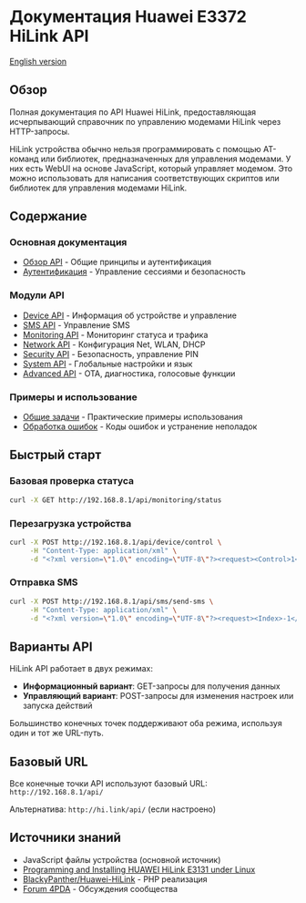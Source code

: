 # Документация Huawei E3372 HiLink API

[English version](README-EN.md) 

## Обзор

Полная документация по API Huawei HiLink, предоставляющая исчерпывающий справочник по управлению модемами HiLink через HTTP-запросы.

HiLink устройства обычно нельзя программировать с помощью AT-команд или библиотек, предназначенных для управления модемами. У них есть WebUI на основе JavaScript, который управляет модемом. Это можно использовать для написания соответствующих скриптов или библиотек для управления модемами HiLink.

## Содержание

### Основная документация
- [Обзор API](overview-RU.md) - Общие принципы и аутентификация
- [Аутентификация](authentication-RU.md) - Управление сессиями и безопасность

### Модули API
- [Device API](modules/device-RU.md) - Информация об устройстве и управление
- [SMS API](modules/sms-RU.md) - Управление SMS
- [Monitoring API](modules/monitoring-RU.md) - Мониторинг статуса и трафика
- [Network API](modules/network-RU.md) - Конфигурация Net, WLAN, DHCP
- [Security API](modules/security-RU.md) - Безопасность, управление PIN
- [System API](modules/system-RU.md) - Глобальные настройки и язык
- [Advanced API](modules/advanced-RU.md) - OTA, диагностика, голосовые функции

### Примеры и использование
- [Общие задачи](examples/common-tasks-RU.md) - Практические примеры использования
- [Обработка ошибок](examples/error-handling-RU.md) - Коды ошибок и устранение неполадок

## Быстрый старт

### Базовая проверка статуса
```bash
curl -X GET http://192.168.8.1/api/monitoring/status
```

### Перезагрузка устройства
```bash
curl -X POST http://192.168.8.1/api/device/control \
     -H "Content-Type: application/xml" \
     -d "<?xml version=\"1.0\" encoding=\"UTF-8\"?><request><Control>1</Control></request>"
```

### Отправка SMS
```bash
curl -X POST http://192.168.8.1/api/sms/send-sms \
     -H "Content-Type: application/xml" \
     -d "<?xml version=\"1.0\" encoding=\"UTF-8\"?><request><Index>-1</Index><Phones><Phone>+1234567890</Phone></Phones><Sca></Sca><Content>Тестовое сообщение</Content><Length>20</Length><Reserved>1</Reserved><Date>$(date '+%Y-%m-%d %H:%M:%S')</Date></request>"
```

## Варианты API

HiLink API работает в двух режимах:

- **Информационный вариант**: GET-запросы для получения данных
- **Управляющий вариант**: POST-запросы для изменения настроек или запуска действий

Большинство конечных точек поддерживают оба режима, используя один и тот же URL-путь.

## Базовый URL

Все конечные точки API используют базовый URL: `http://192.168.8.1/api/`

Альтернатива: `http://hi.link/api/` (если настроено)

## Источники знаний

- JavaScript файлы устройства (основной источник)
- [Programming and Installing HUAWEI HiLink E3131 under Linux](https://chaddyhv.wordpress.com/2012/08/13/programming-and-installing-huawei-hilink-e3131-under-linux/)
- [BlackyPanther/Huawei-HiLink](https://github.com/BlackyPanther/Huawei-HiLink) - PHP реализация
- [Forum 4PDA](http://4pda.ru/forum/index.php) - Обсуждения сообщества